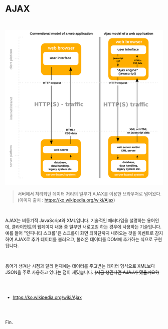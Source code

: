 # AJAX

<br>

![img](hogeun.assets/image.png)

> 서버에서 처리되던 데이터 처리의 일부가 AJAX를 이용한 브라우저로 넘어왔다. (이미지 출처 : https://ko.wikipedia.org/wiki/Ajax)

<br>

AJAX는 비동기적 JavaScript와 XML입니다. 기술적인 패러다임을 설명하는 용어인데, 클라이언트의 웹페이지 내용 중 일부만 새로고침 하는 경우에 사용하는 기술입니다. 예를 들어 "인피니티 스크롤"은 스크롤이 화면 최하단까지 내려오는 것을 이벤트로 감지하여 AJAX로 추가 데이터를 불러오고, 불러온 데이터를 DOM에 추가하는 식으로 구현됩니다.

<br>

용어가 생겨난 시점과 달리 현재에는 데이터를 주고받는 데이터 형식으로 XML보다 JSON을 주로 사용하고 있다는 점이 재밌습니다. ~~(지금 생긴다면 AJAJ가 됐을까요?)~~

<br><br>

* https://ko.wikipedia.org/wiki/Ajax

<br><br>

Fin.

